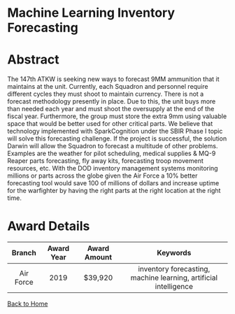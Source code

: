 
Machine Learning Inventory Forecasting
======================================

# Abstract


The 147th ATKW is seeking new ways to forecast 9MM ammunition that it maintains at the unit. Currently, each Squadron and personnel require different cycles they must shoot to maintain currency. There is not a forecast methodology presently in place. Due to this, the unit buys more than needed each year and must shoot the oversupply at the end of the fiscal year. Furthermore, the group must store the extra 9mm using valuable space that would be better used for other critical parts. We believe that technology implemented with SparkCognition under the SBIR Phase I topic will solve this forecasting challenge. If the project is successful, the solution Darwin will allow the Squadron to forecast a multitude of other problems. Examples are the weather for pilot scheduling, medical supplies & MQ-9 Reaper parts forecasting, fly away kits, forecasting troop movement resources, etc. With the DOD inventory management systems monitoring millions or parts across the globe given the Air Force a 10% better forecasting tool would save 100 of millions of dollars and increase uptime for the warfighter by having the right parts at the right location at the right time.  

# Award Details

|Branch|Award Year|Award Amount|Keywords|
| :---: | :---: | :---: | :---: |
|Air Force|2019|$39,920|inventory forecasting, machine learning, artificial intelligence|
  
  


[Back to Home](https://github.com/chrischow/dod_sbir_awards#1521)